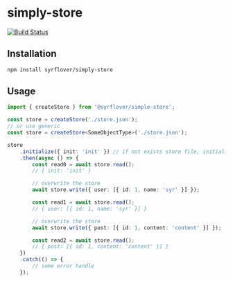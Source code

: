 # simply-store

[![Build Status](https://travis-ci.org/syrflover/simply-store.png?branch=master)](https://travis-ci.org/syrflover/simply-store)

## Installation

```sh
npm install syrflover/simply-store
```

## Usage

```ts
import { createStore } from '@syrflover/simple-store';

const store = createStore('./store.json');
// or use generic
const store = createStore<SomeObjectType>('./store.json');

store
    .initialize({ init: 'init' }) // if not exists store file, initialize store with init value
    .then(async () => {
        const read0 = await store.read();
        // { init: 'init' }

        // overwrite the store
        await store.write({ user: [{ id: 1, name: 'syr' }] });

        const read1 = await store.read();
        // { user: [{ id: 1, name: 'syr' }] }

        // overwrite the store
        await store.write({ post: [{ id: 1, content: 'content' }] });

        const read2 = await store.read();
        // { post: [{ id: 1, content: 'content' }] }
    })
    .catch(() => {
        // some error handle
    });
```
